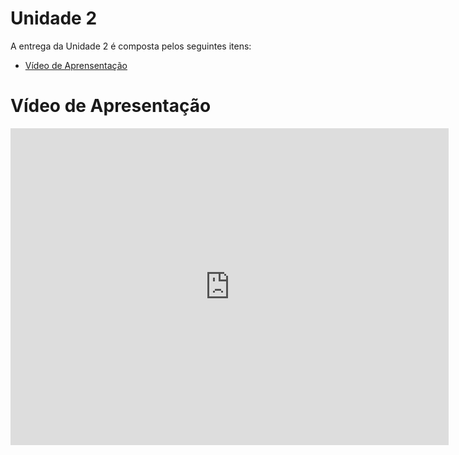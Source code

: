 # Unidade 2

A entrega da Unidade 2 é composta pelos seguintes itens:

- [Vídeo de Aprensentação](#vídeo-de-apresentação)

# Vídeo de Apresentação
<iframe width="701" height="507" src="https://www.youtube.com/embed/8qyh_MKdpvg" title="YouTube video player" frameborder="0" allow="accelerometer; autoplay; clipboard-write; encrypted-media; gyroscope; picture-in-picture" allowfullscreen></iframe>